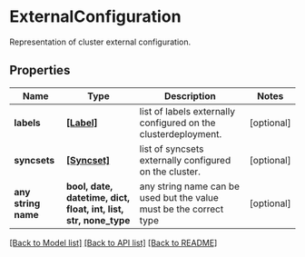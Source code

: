 # ExternalConfiguration

Representation of cluster external configuration.

## Properties
Name | Type | Description | Notes
------------ | ------------- | ------------- | -------------
**labels** | [**[Label]**](Label.md) | list of labels externally configured on the clusterdeployment. | [optional]
**syncsets** | [**[Syncset]**](Syncset.md) | list of syncsets externally configured on the cluster. | [optional]
**any string name** | **bool, date, datetime, dict, float, int, list, str, none_type** | any string name can be used but the value must be the correct type | [optional]

[[Back to Model list]](../README.md#documentation-for-models) [[Back to API list]](../README.md#documentation-for-api-endpoints) [[Back to README]](../README.md)
